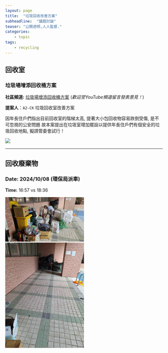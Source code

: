```yaml
---
layout: page
title:  "垃圾回收改善方案"
subheadline:  "議題討論"
teaser: "公開透明,人人監督."
categories:
    - topic
tags:
    - recycling
---
```


## 回收室

### 垃圾場增添回收桶方案
**社區頻道:** [垃圾場增添回收桶方案](https://www.youtube.com/post/Ugkx8IZQ87PSm42disckp7Hz3XbJ2l4nQ40G) (*歡迎至YouTube頻道留言發表意見！*) <br>

**提案人**：`A2-CK` 垃圾回收室改善方案<br>

因年長住戶們指出目前回收室的階梯太高, 提著大小包回收物容易跌倒受傷, 是不可忽視的公安問題
故本案提出在垃圾室增加擺設以提供年長住戶們有個安全的垃圾回收地點, 擬請管委會試行！

![](https://yt3.ggpht.com/Wzo4D-CG6fVioC-AxDiAV-0WVYYDRwAYWGQqKpbmeSitX6ZJxSaUUbSpwOrAnxIw7-T555--SOjXRg=s884-nd-v1)

---
## 回收廢棄物

### Date: 2024/10/08 (環保局派車)
**Time:** 16:57 vs 18:36<br>
<p>
<img width="50%" height="50%" src="https://github.com/coconutcity30050/community27/raw/gh-pages/assets/place/%E5%9B%9E%E6%94%B6%E7%89%A9%E5%84%B2%E5%AD%98%E8%99%95-2014-10-08-16-57.jpg">
<img width="50%" height="50%" src="https://github.com/coconutcity30050/community27/raw/gh-pages/assets/place/%E5%9B%9E%E6%94%B6%E7%89%A9%E5%84%B2%E5%AD%98%E8%99%95-2014-10-08-18-36.jpg">
</p>

